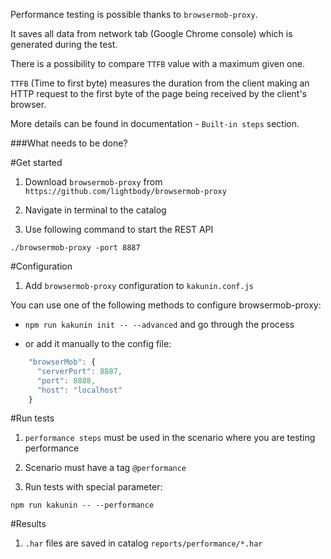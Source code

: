Performance testing is possible thanks to `browsermob-proxy`.

It saves all data from network tab (Google Chrome console) which is generated during the test.

There is a possibility to compare `TTFB` value with a maximum given one. 

`TTFB` (Time to first byte) measures the duration from the client making an HTTP request to the first byte of the page being received by the client's browser.

More details can be found in documentation - `Built-in steps` section.

###What needs to be done?

#Get started

1. Download `browsermob-proxy` from `https://github.com/lightbody/browsermob-proxy`

2. Navigate in terminal to the catalog

3. Use following command to start the REST API

```
./browsermob-proxy -port 8887
```

#Configuration
1. Add `browsermob-proxy` configuration to `kakunin.conf.js`

You can use one of the following methods to configure browsermob-proxy:

- `npm run kakunin init -- --advanced` and go through the process

- or add it manually to the config file:

```javascript
    "browserMob": {
      "serverPort": 8887,
      "port": 8888,
      "host": "localhost"
    }
```

#Run tests

1. `performance steps` must be used in the scenario where you are testing performance

2. Scenario must have a tag `@performance`

3. Run tests with special parameter:

```
npm run kakunin -- --performance
```

#Results

1. `.har` files are saved in catalog `reports/performance/*.har`
